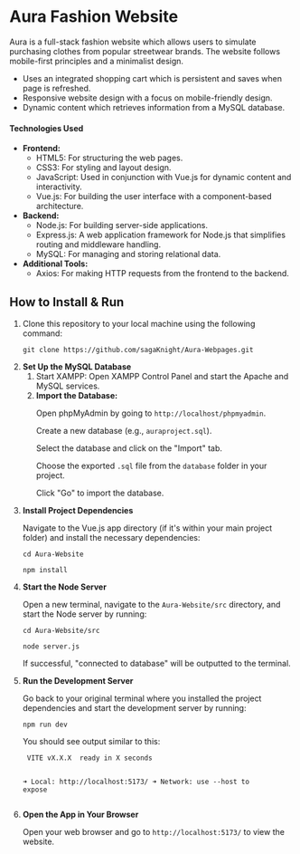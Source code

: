 # Aura Fashion Website

<p>Aura is a full-stack fashion website which allows users to simulate purchasing clothes from popular streetwear brands. The website follows mobile-first principles and a minimalist design.</p> 

<ul>
    <li>Uses an integrated shopping cart which is persistent and saves when page is refreshed.</li>
    <li>Responsive website design with a focus on mobile-friendly design.</li>
    <li>Dynamic content which retrieves information from a MySQL database.</li>
</ul>

<!-- Images here for description -->

#### Technologies Used

<ul>
    <li><strong>Frontend:</strong>
        <ul>
            <li>HTML5: For structuring the web pages.</li>
            <li>CSS3: For styling and layout design.</li>
            <li>JavaScript: Used in conjunction with Vue.js for dynamic content and interactivity.</li>
            <li>Vue.js: For building the user interface with a component-based architecture.</li>
        </ul>
    </li>
    <li><strong>Backend:</strong>
        <ul>
            <li>Node.js: For building server-side applications.</li>
            <li>Express.js: A web application framework for Node.js that simplifies routing and middleware handling.</li>
            <li>MySQL: For managing and storing relational data.</li>
        </ul>
    </li>
    <li><strong>Additional Tools:</strong>
        <ul>
            <li>Axios: For making HTTP requests from the frontend to the backend.</li>
        </ul>
    </li>
</ul>

## How to Install & Run

<ol>
    <li>
        <p>Clone this repository to your local machine using the following command:</p> 
        <pre><code>git clone https://github.com/sagaKnight/Aura-Webpages.git</code></pre>
    </li>
    <li>
        <strong>Set Up the MySQL Database</strong>
        <ol>
            <li>Start XAMPP: Open XAMPP Control Panel and start the Apache and MySQL services.</li>
            <li>
                <strong>Import the Database:</strong>
                <p>Open phpMyAdmin by going to <code>http://localhost/phpmyadmin</code>.</p>
                <p>Create a new database (e.g., <code>auraproject.sql</code>).</p>
                <p>Select the database and click on the "Import" tab.</p>
                <p>Choose the exported <code>.sql</code> file from the <code>database</code> folder in your project.</p>
                <p>Click "Go" to import the database.</p>
            </li>
        </ol>
    </li>
    <li>
        <strong>Install Project Dependencies</strong>
        <p>Navigate to the Vue.js app directory (if it's within your main project folder) and install the necessary dependencies:</p>
        <pre><code>cd Aura-Website</code></pre>
        <pre><code>npm install</code></pre>
    </li>
    <li>
        <strong>Start the Node Server</strong>
        <p>Open a new terminal, navigate to the <code>Aura-Website/src</code> directory, and start the Node server by running:</p>
        <pre><code>cd Aura-Website/src</code></pre>
        <pre><code>node server.js</code></pre>
        <p>If successful, "connected to database" will be outputted to the terminal.</p>
    </li>
    <li>
        <strong>Run the Development Server</strong>
        <p>Go back to your original terminal where you installed the project dependencies and start the development server by running:</p>
        <pre><code>npm run dev</code></pre>
        <p>You should see output similar to this:</p>
        <pre><code> VITE vX.X.X  ready in X seconds

 ➜  Local:   http://localhost:5173/
 ➜  Network: use --host to expose</code></pre>
    </li>
    <li>
        <strong>Open the App in Your Browser</strong>
        <p>Open your web browser and go to <code>http://localhost:5173/</code> to view the website.</p>
    </li>
</ol>

